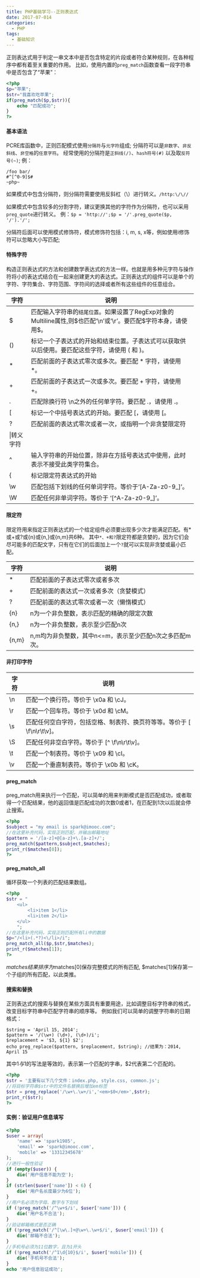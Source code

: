 ```yaml
---
title: PHP基础学习--正则表达式
date: 2017-07-014
categories:
  - PHP
tags:
  - 基础知识
---
```

正则表达式用于判定一串文本中是否包含特定的片段或者符合某种规则，在各种程序中都有着至关重要的作用。
比如，使用内置的`preg_match`函数查看一段字符串中是否包含了“苹果”：
```php
<?php
$p="苹果";
$str="我喜欢吃苹果";
if(preg_match($p,$str)){
    echo "匹配成功";
}
?>
```
#### 基本语法
PCRE库函数中，正则匹配模式使用`分隔符`与`元字符`组成;
分隔符可以是`非数字`、`非反斜线`、`非空格`的`任意字符`。
经常使用的分隔符是`正斜线(/)`、`hash符号(#)` 以及取`反符号(~)`;
例：

    /foo bar/
    #^[^0-9]$#
    ~php~

如果模式中包含分隔符，则分隔符需要使用反斜杠（\）进行转义。`/http:\/\//`

如果模式中包含较多的分割字符，建议更换其他的字符作为分隔符，也可以采用`preg_quote`进行转义。
例：`$p = 'http://';$p = '/'.preg_quote($p, '/').'/';`

分隔符后面可以使用模式修饰符，模式修饰符包括：i, m, s, x等，例如使用i修饰符可以忽略大小写匹配;
#### 特殊字符
构造正则表达式的方法和创建数学表达式的方法一样。也就是用多种元字符与操作符将小的表达式结合在一起来创建更大的表达式。正则表达式的组件可以是单个的字符、字符集合、字符范围、字符间的选择或者所有这些组件的任意组合。 

|字符|说明|
| - | ---------- |
|$|匹配输入字符串的`结尾位置`。如果设置了RegExp对象的Multiline属性,则$也匹配‘\n’或‘\r’。要匹配$字符本身，请使用\$。|
|()|标记一个子表达式的开始和结束位置。子表达式可以获取供以后使用。要匹配这些字符，请使用 \( 和 \)。|
|*|匹配前面的子表达式零次或多次。要匹配 * 字符，请使用 \*。|
|+|匹配前面的子表达式一次或多次。要匹配 + 字符，请使用 \+。|
|.| 匹配除换行符 \n之外的任何单字符。要匹配 .，请使用 \.。|
|[|标记一个中括号表达式的开始。要匹配 [，请使用 \[。|
|?|匹配前面的表达式零次或者一次，或指明一个非贪婪限定符|
|\|转义字符|
|^|输入字符串的开始位置，除非在方括号表达式中使用，此时表示不接受此类字符集合。|
|{|标记限定符表达式的开始|
|\w|匹配包括下划线的任何单词字符。等价于’[A-Za-z0-9_]’。|
|\W|匹配任何非单词字符。等价于 ‘[^A-Za-z0-9_]’。|

#### 限定符
限定符用来指定正则表达式的一个给定组件必须要出现多少次才能满足匹配。有*或+或?或{n}或{n,}或{n,m}共6种。
其中`*、+和?`限定符都是贪婪的，因为它们会尽可能多的匹配文字，只有在它们的后面加上一个`?`就可以实现非贪婪或最小匹配。

|字符|说明|
| - | ---------- |
|*|匹配前面的子表达式零次或者多次|
|+|匹配前面的表达式一次或者多次（贪婪模式）|
|?|匹配前面的表达式零次或者一次（懒惰模式）|
|{n}|n为一个非负整数，表示匹配的精确的限定次数|
|{n,}|n为一个非负整数，表示至少匹配n次|
|{n,m}|n,m均为非负整数，其中n<=m，表示至少匹配n次之多匹配m次。|

#### 非打印字符
|字符|说明|
| - | ---------- |
|\n|匹配一个换行符。等价于 \x0a 和 \cJ。|
|\r|匹配一个回车符。等价于 \x0d 和 \cM。|
|\s|匹配任何空白字符，包括空格、制表符、换页符等等。等价于 [ \f\n\r\t\v]。|
|\S|匹配任何非空白字符。等价于 [^ \f\n\r\t\v]。|
|\t|匹配一个制表符。等价于 \x09 和 \cI。|
|\v|匹配一个垂直制表符。等价于 \x0b 和 \cK。|

#### preg_match
preg_match用来执行一个匹配，可以简单的用来判断模式是否匹配成功，或者取得一个匹配结果，他的返回值是匹配成功的次数0或者1，在匹配到1次以后就会停止搜索。
```php
<?php
$subject = "my email is spark@imooc.com";
//在这里补充代码，实现正则匹配，并输出邮箱地址
$pattern = '/[a-z]+@[a-z}+\.[a-z]+/'; 
preg_match($pattern,$subject,$matches);
print_r($matches[0]);
?>
```

#### preg_match_all
循环获取一个列表的匹配结果数组。
```php
<?php
$str = "
    <ul>
        <li>item 1</li>
        <li>item 2</li>
    </ul>
    ";
//在这里补充代码，实现正则匹配所有li中的数据
$p="/<li>(.*?)<\/li>/i";
preg_match_all($p,$str,$matches);
print_r($matches[1]);
?>
```
$matches结果排序为$matches[0]保存完整模式的所有匹配, $matches[1]保存第一个子组的所有匹配，以此类推。

#### 搜索和替换
正则表达式的搜索与替换在某些方面具有重要用途，比如调整目标字符串的格式，改变目标字符串中匹配字符串的顺序等。
例如我们可以简单的调整字符串的日期格式：

    $string = 'April 15, 2014';
    $pattern = '/(\w+) (\d+), (\d+)/i';
    $replacement = '$3, ${1} $2';
    echo preg_replace($pattern, $replacement, $string); //结果为：2014, April 15

其中${1}与$1的写法是等效的，表示第一个匹配的字串，$2代表第二个匹配的。
```php
<?php
$str = '主要有以下几个文件：index.php, style.css, common.js';
//将目标字符串$str中的文件名替换后增加em标签
$str = preg_replace('/\w+\.\w+/i','<em>$0</em>',$str);
print_r($str);
?>
```

#### 实例：验证用户信息填写
```php
<?php
$user = array(
    'name' => 'spark1985',
    'email' => 'spark@imooc.com',
    'mobile' => '13312345678'
);
//进行一般性验证
if (empty($user)) {
    die('用户信息不能为空');
}
if (strlen($user['name']) < 6) {
    die('用户名长度最少为6位');
}
//用户名必须为字母、数字与下划线
if (!preg_match('/^\w+$/i', $user['name'])) {
    die('用户名不合法');
}
//验证邮箱格式是否正确
if (!preg_match('/^[\w\.]+@\w+\.\w+$/i', $user['email'])) {
    die('邮箱不合法');
}
//手机号必须为11位数字，且为1开头
if (!preg_match('/^1\d{10}$/i', $user['mobile'])) {
    die('手机号不合法');
}
echo '用户信息验证成功';
```

